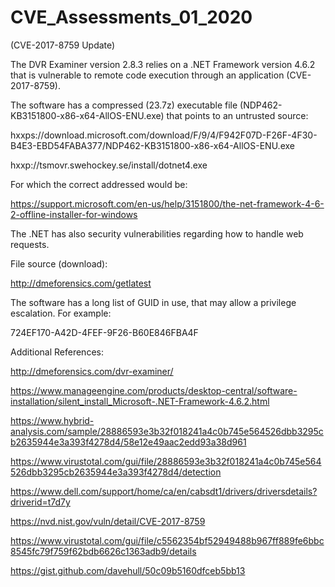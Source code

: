 # CVE_Assessments_01_2020


(CVE-2017-8759 Update)


The DVR Examiner version 2.8.3 relies on a .NET Framework version 4.6.2 that is vulnerable to remote code execution 
through an application (CVE-2017-8759).

The software has a compressed (23.7z) executable file (NDP462-KB3151800-x86-x64-AllOS-ENU.exe) that points to an untrusted 
source:

hxxps://download.microsoft.com/download/F/9/4/F942F07D-F26F-4F30-B4E3-EBD54FABA377/NDP462-KB3151800-x86-x64-AllOS-ENU.exe

hxxp://tsmovr.swehockey.se/install/dotnet4.exe

For which the correct addressed would be:

https://support.microsoft.com/en-us/help/3151800/the-net-framework-4-6-2-offline-installer-for-windows

The .NET has also security vulnerabilities regarding how to handle web requests.





File source (download):

http://dmeforensics.com/getlatest 





The software has a long list of GUID in use, that may allow a privilege escalation. For example:

724EF170-A42D-4FEF-9F26-B60E846FBA4F




Additional References:

http://dmeforensics.com/dvr-examiner/

https://www.manageengine.com/products/desktop-central/software-installation/silent_install_Microsoft-.NET-Framework-4.6.2.html

https://www.hybrid-analysis.com/sample/28886593e3b32f018241a4c0b745e564526dbb3295cb2635944e3a393f4278d4/58e12e49aac2edd93a38d961

https://www.virustotal.com/gui/file/28886593e3b32f018241a4c0b745e564526dbb3295cb2635944e3a393f4278d4/detection

https://www.dell.com/support/home/ca/en/cabsdt1/drivers/driversdetails?driverid=t7d7y

https://nvd.nist.gov/vuln/detail/CVE-2017-8759

https://www.virustotal.com/gui/file/c5562354bf52949488b967ff889fe6bbc8545fc79f759f62bdb6626c1363adb9/details

https://gist.github.com/davehull/50c09b5160dfceb5bb13


